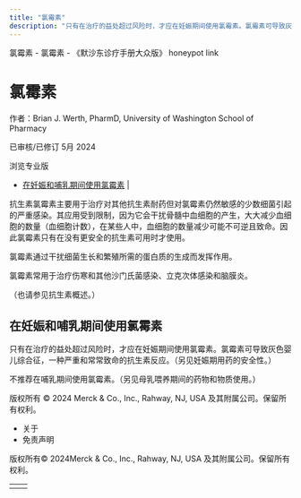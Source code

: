 ```yaml
---
title: "氯霉素"
description: "只有在治疗的益处超过风险时，才应在妊娠期间使用氯霉素。氯霉素可导致灰色婴儿综合征，一种严重和常常致命的抗生素反应。（另见妊娠期用药的安全性。）"
---
```


﻿氯霉素 \- 氯霉素 \- 《默沙东诊疗手册大众版》 honeypot link

# 氯霉素

作者：Brian J. Werth, PharmD, University of Washington School of Pharmacy

已审核/已修订 5月 2024

浏览专业版

- [在妊娠和哺乳期间使用氯霉素](#在妊娠和哺乳期间使用氯霉素_v36848740_zh) \|

抗生素氯霉素主要用于治疗对其他抗生素耐药但对氯霉素仍然敏感的少数细菌引起的严重感染。其应用受到限制，因为它会干扰骨髓中血细胞的产生，大大减少血细胞的数量（血细胞计数），在某些人中，血细胞的数量减少可能不可逆且致命。因此氯霉素只有在没有更安全的抗生素可用时才使用。

氯霉素通过干扰细菌生长和繁殖所需的蛋白质的生成而发挥作用。

氯霉素常用于治疗伤寒和其他沙门氏菌感染、立克次体感染和脑膜炎。

（也请参见抗生素概述。）

## 在妊娠和哺乳期间使用氯霉素

只有在治疗的益处超过风险时，才应在妊娠期间使用氯霉素。氯霉素可导致灰色婴儿综合征，一种严重和常常致命的抗生素反应。（另见妊娠期用药的安全性。）

不推荐在哺乳期间使用氯霉素。（另见母乳喂养期间的药物和物质使用。）



版权所有 © 2024
Merck & Co., Inc., Rahway, NJ, USA 及其附属公司。保留所有权利。

- 关于
- 免责声明

版权所有© 2024Merck & Co., Inc., Rahway, NJ, USA 及其附属公司。保留所有权利。

|     |     |
| --- | --- |
|  |  |